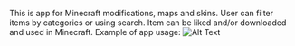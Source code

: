 This is app for Minecraft modifications, maps and skins.
User can filter items by categories or using search.
Item can be liked and/or downloaded and used in Minecraft.
Example of app usage:
![Alt Text](usage_example.gif)
